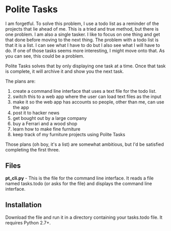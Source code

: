 # Polite Tasks #

I am forgetful. To solve this problem, I use a todo list as a reminder of the
projects that lie ahead of me. This is a tried and true method, but there is one
problem. I am also a single tasker. I like to focus on one thing and get that done
before moving to the next thing. The problem with a todo list is that it is a list.
I can see what I have to do but I also see what I will have to do. If one of those
tasks seems more interesting, I might move onto that. As you can see, this could
be a problem.

Polite Tasks solves that by only displaying one task at a time. Once that task is
complete, it will archive it and show you the next task.

The plans are:

1. create a command line interface that uses a text file for the todo list.
2. switch this to a web app where the user can load text files as the input
3. make it so the web app has accounts so people, other than me, can use the app
4. post it to hacker news
5. get bought out by a large company
6. buy a Ferrari and a wood shop
7. learn how to make fine furniture
8. keep track of my furniture projects using Polite Tasks

Those plans (oh boy, it's a list) are somewhat ambitious, but I'd be satisfied
completing the first three.

## Files ##
**pt_cli.py** - This is the file for the command line interface. It reads a file
named tasks.todo (or asks for the file) and displays the command line interface.

## Installation ##
Download the file and run it in a directory containing your tasks.todo file.
It requires Python 2.7+.
